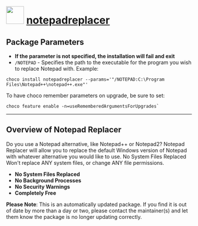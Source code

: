 ﻿# <img src="https://rawcdn.githack.com/virtualex-itv/chocolatey-packages/69ec6737877e129294ab3ba2b2029b744f094ed2/icons/notepadreplacer.png" width="48" height="48"/> [notepadreplacer](https://community.chocolatey.org/packages/notepadreplacer)

## Package Parameters

* **If the parameter is not specified, the installation will fail and exit**
* `/NOTEPAD` - Specifies the path to the executable for the program you wish to replace Notepad with.
Example:

```shell
choco install notepadreplacer --params='"/NOTEPAD:C:\Program Files\Notepad++\notepad++.exe"'
```

To have choco remember parameters on upgrade, be sure to set:

```shell
choco feature enable -n=useRememberedArgumentsForUpgrades`
```

---

## Overview of Notepad Replacer

Do you use a Notepad alternative, like Notepad++ or Notepad2? Notepad Replacer will allow you to replace the default Windows version of Notepad with whatever alternative you would like to use. No System Files Replaced Won't replace ANY system files, or change ANY file permissions.

* **No System Files Replaced**
* **No Background Processes**
* **No Security Warnings**
* **Completely Free**

**Please Note**: This is an automatically updated package. If you find it is out of date by more than a day or two, please contact the maintainer(s) and let them know the package is no longer updating correctly.
